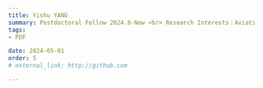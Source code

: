 ```yaml
---
title: Yishu YANG  
summary: Postdoctoral Fellow 2024.8-Now <br> Research Interests：Aviation MRO and Industrial Large Models <br> Ph.D (The University of Hong Kong)
tags:
- PDF

date: 2024-05-01
order: 5
# external_link: http://github.com

---
```

